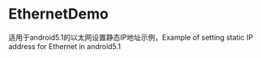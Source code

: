 # EthernetDemo
适用于android5.1的以太网设置静态IP地址示例，Example of setting static IP address for Ethernet in android5.1
